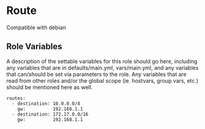# Route

Compatible with debian

## Role Variables

A description of the settable variables for this role should go here, including any variables that are in defaults/main.yml, vars/main.yml, and any variables that can/should be set
via parameters to the role. Any variables that are read from other roles and/or the global scope (ie. hostvars, group vars, etc.) should be mentioned here as well.

```
routes:
  - destination: 10.0.0.0/8
    gw:          192.168.1.1
  - destination: 172.17.0.0/16
    gw:          192.168.1.1
```
